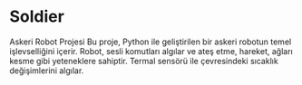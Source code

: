 # Soldier
Askeri Robot Projesi Bu proje, Python ile geliştirilen bir askeri robotun temel işlevselliğini içerir. Robot, sesli komutları algılar ve ateş etme, hareket, ağları kesme gibi yeteneklere sahiptir. Termal sensörü ile çevresindeki sıcaklık değişimlerini algılar.
